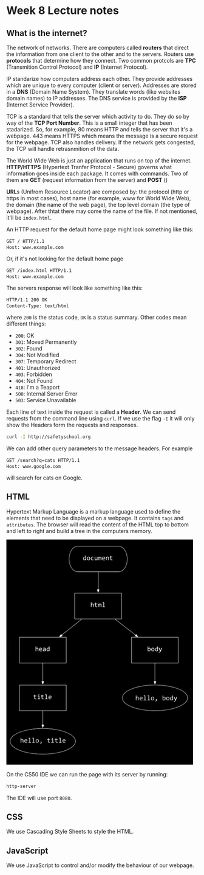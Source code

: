# Week 8 Lecture notes

## What is the internet?

The network of networks. There are computers called **routers** that direct the information from one client to the other and to the servers. Routers use **protocols** that determine how they connect. Two common protcols are **TPC** (Transmition Control Protocol) and **IP** (Internet Protocol).

IP standarize how computers address each other. They provide addresses which are unique to every computer (client or server). Addresses are stored in a **DNS** (Domain Name System). They translate words (like websites domain names) to IP addresses. The DNS service is provided by the **ISP** (Internet Service Provider).

TCP is a standard that tells the server which activity to do. They do so by way of the **TCP Port Number**. This is a small integer that has been stadarized. So, for example, 80 means HTTP and tells the server that it's a webpage. 443 means HTTPS which means the message is a secure request for the webpage. TCP also handles delivery. If the network gets congested, the TCP will handle retrasnmition of the data.

The World Wide Web is just an application that runs on top of the internet. **HTTP/HTTPS** (Hypertext Tranfer Protocol - Secure) governs what information goes inside each package. It comes with commands. Two of them are **GET** (request information from the server) and **POST** ()

**URL**s (Unifrom Resource Locator) are composed by: the protocol (http or https in most cases), host name (for example, www for World Wide Web), the domain (the name of the web page), the top level domain (the type of webpage). After thtat there may come the name of the file. If not mentioned, it'll be `index.html`.

An HTTP request for the default home page might look something like this:

```
GET / HTTP/1.1
Host: www.example.com
```

Or, if it's not looking for the default home page

```
GET /index.html HTTP/1.1
Host: www.example.com
```

The servers response will look like something like this:

```
HTTP/1.1 200 OK
Content-Type: text/html
```

where `200` is the status code, `OK` is a status summary. Other codes mean different things:

- `200`: OK
- `301`: Moved Permanently
- `302`: Found
- `304`: Not Modified
- `307`: Temporary Redirect
- `401`: Unauthorized
- `403`: Forbidden
- `404`: Not Found
- `418`: I'm a Teaport
- `500`: Internal Server Error
- `503`: Service Unavailable

Each line of text inside the request is called a **Header**. We can send requests from the command line using `curl`. If we use the flag `-I` it will only show the Headers form the requests and responses.

``` bash
curl -I http://safetyschool.org
```

We can add other query parameters to the message headers. For example

```
GET /search?q=cats HTTP/1.1
Host: www.google.com
```

will search for cats on Google.

## HTML

Hypertext Markup Language is a markup language used to define the elements that need to be displayed on a webpage. It contains `tags` and `attributes`. The browser will read the content of the HTML top to bottom and left to right and build a tree in the computers memory.

![](doc_structure.png)

On the CS50 IDE we can run the page with its server by running:

``` bash
http-server 
```

The IDE will use port `8080`.

## CSS

We use Cascading Style Sheets to style the HTML.

## JavaScript

We use JavaScript to control and/or modify the behaviour of our webpage.
